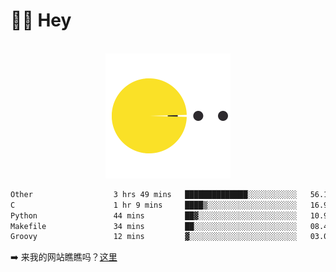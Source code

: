 
# 👋🏻 Hey
<div align="center">
	<br>
	<img src="https://raw.githubusercontent.com/Aniket965/Aniket965/master/pacman.svg?sanitize=true" width="200" height="200">
	<br>
</div>

<!--START_SECTION:waka-->

```txt
Other                  3 hrs 49 mins   ██████████████░░░░░░░░░░░   56.17 %
C                      1 hr 9 mins     ████▒░░░░░░░░░░░░░░░░░░░░   16.91 %
Python                 44 mins         ██▓░░░░░░░░░░░░░░░░░░░░░░   10.93 %
Makefile               34 mins         ██░░░░░░░░░░░░░░░░░░░░░░░   08.43 %
Groovy                 12 mins         ▓░░░░░░░░░░░░░░░░░░░░░░░░   03.04 %
```

<!--END_SECTION:waka-->

 ➡️  来我的网站瞧瞧吗？[这里](https://www.shaolongfei.com)
